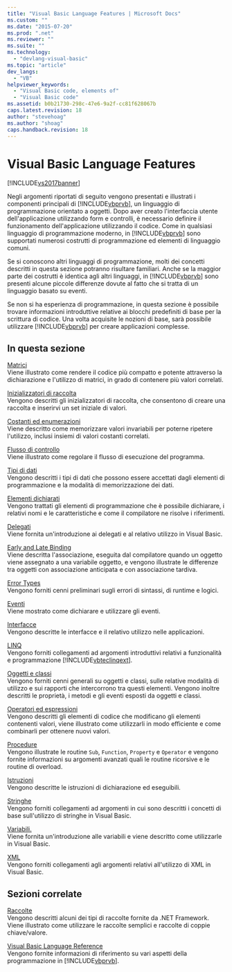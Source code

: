 ```yaml
---
title: "Visual Basic Language Features | Microsoft Docs"
ms.custom: ""
ms.date: "2015-07-20"
ms.prod: ".net"
ms.reviewer: ""
ms.suite: ""
ms.technology: 
  - "devlang-visual-basic"
ms.topic: "article"
dev_langs: 
  - "VB"
helpviewer_keywords: 
  - "Visual Basic code, elements of"
  - "Visual Basic code"
ms.assetid: b0b21730-298c-47e6-9a2f-cc81f628067b
caps.latest.revision: 18
author: "stevehoag"
ms.author: "shoag"
caps.handback.revision: 18
---
```

# Visual Basic Language Features
[!INCLUDE[vs2017banner](../../../visual-basic/developing-apps/includes/vs2017banner.md)]

Negli argomenti riportati di seguito vengono presentati e illustrati i componenti principali di [!INCLUDE[vbprvb](../../../csharp/programming-guide/concepts/linq/includes/vbprvb-md.md)], un linguaggio di programmazione orientato a oggetti.  Dopo aver creato l'interfaccia utente dell'applicazione utilizzando form e controlli, è necessario definire il funzionamento dell'applicazione utilizzando il codice.  Come in qualsiasi linguaggio di programmazione moderno, in [!INCLUDE[vbprvb](../../../csharp/programming-guide/concepts/linq/includes/vbprvb-md.md)] sono supportati numerosi costrutti di programmazione ed elementi di linguaggio comuni.  
  
 Se si conoscono altri linguaggi di programmazione, molti dei concetti descritti in questa sezione potranno risultare familiari.  Anche se la maggior parte dei costrutti è identica agli altri linguaggi, in [!INCLUDE[vbprvb](../../../csharp/programming-guide/concepts/linq/includes/vbprvb-md.md)] sono presenti alcune piccole differenze dovute al fatto che si tratta di un linguaggio basato su eventi.  
  
 Se non si ha esperienza di programmazione, in questa sezione è possibile trovare informazioni introduttive relative ai blocchi predefiniti di base per la scrittura di codice.  Una volta acquisite le nozioni di base, sarà possibile utilizzare [!INCLUDE[vbprvb](../../../csharp/programming-guide/concepts/linq/includes/vbprvb-md.md)] per creare applicazioni complesse.  
  
## In questa sezione  
 [Matrici](../../../visual-basic/programming-guide/language-features/arrays/index.md)  
 Viene illustrato come rendere il codice più compatto e potente attraverso la dichiarazione e l'utilizzo di matrici, in grado di contenere più valori correlati.  
  
 [Inizializzatori di raccolta](../../../visual-basic/programming-guide/language-features/collection-initializers/index.md)  
 Vengono descritti gli inizializzatori di raccolta, che consentono di creare una raccolta e inserirvi un set iniziale di valori.  
  
 [Costanti ed enumerazioni](../../../visual-basic/programming-guide/language-features/constants-enums/index.md)  
 Viene descritto come memorizzare valori invariabili per poterne ripetere l'utilizzo, inclusi insiemi di valori costanti correlati.  
  
 [Flusso di controllo](../../../visual-basic/programming-guide/language-features/control-flow/index.md)  
 Viene illustrato come regolare il flusso di esecuzione del programma.  
  
 [Tipi di dati](../../../visual-basic/programming-guide/language-features/data-types/index.md)  
 Vengono descritti i tipi di dati che possono essere accettati dagli elementi di programmazione e la modalità di memorizzazione dei dati.  
  
 [Elementi dichiarati](../../../visual-basic/programming-guide/language-features/declared-elements/index.md)  
 Vengono trattati gli elementi di programmazione che è possibile dichiarare, i relativi nomi e le caratteristiche e come il compilatore ne risolve i riferimenti.  
  
 [Delegati](../../../visual-basic/programming-guide/language-features/delegates/delegates.md)  
 Viene fornita un'introduzione ai delegati e al relativo utilizzo in Visual Basic.  
  
 [Early and Late Binding](../../../visual-basic/programming-guide/language-features/early-late-binding/early-and-late-binding.md)  
 Viene descritta l'associazione, eseguita dal compilatore quando un oggetto viene assegnato a una variabile oggetto, e vengono illustrate le differenze tra oggetti con associazione anticipata e con associazione tardiva.  
  
 [Error Types](../../../visual-basic/programming-guide/language-features/error-types.md)  
 Vengono forniti cenni preliminari sugli errori di sintassi, di runtime e logici.  
  
 [Eventi](../../../visual-basic/programming-guide/language-features/events/events.md)  
 Viene mostrato come dichiarare e utilizzare gli eventi.  
  
 [Interfacce](../../../visual-basic/programming-guide/language-features/interfaces/index.md)  
 Vengono descritte le interfacce e il relativo utilizzo nelle applicazioni.  
  
 [LINQ](../../../visual-basic/programming-guide/language-features/linq/index.md)  
 Vengono forniti collegamenti ad argomenti introduttivi relativi a funzionalità e programmazione [!INCLUDE[vbteclinqext](../../../csharp/getting-started/includes/vbteclinqext-md.md)].  
  
 [Oggetti e classi](../../../visual-basic/programming-guide/language-features/objects-and-classes/index.md)  
 Vengono forniti cenni generali su oggetti e classi, sulle relative modalità di utilizzo e sui rapporti che intercorrono tra questi elementi. Vengono inoltre descritti le proprietà, i metodi e gli eventi esposti da oggetti e classi.  
  
 [Operatori ed espressioni](../../../visual-basic/programming-guide/language-features/operators-and-expressions/index.md)  
 Vengono descritti gli elementi di codice che modificano gli elementi contenenti valori, viene illustrato come utilizzarli in modo efficiente e come combinarli per ottenere nuovi valori.  
  
 [Procedure](../../../visual-basic/programming-guide/language-features/procedures/index.md)  
 Vengono illustrate le routine `Sub`, `Function`, `Property` e `Operator` e vengono fornite informazioni su argomenti avanzati quali le routine ricorsive e le routine di overload.  
  
 [Istruzioni](../../../visual-basic/programming-guide/language-features/statements.md)  
 Vengono descritte le istruzioni di dichiarazione ed eseguibili.  
  
 [Stringhe](../../../visual-basic/programming-guide/language-features/strings/index.md)  
 Vengono forniti collegamenti ad argomenti in cui sono descritti i concetti di base sull'utilizzo di stringhe in Visual Basic.  
  
 [Variabili.](../../../visual-basic/programming-guide/language-features/variables/index.md)  
 Viene fornita un'introduzione alle variabili e viene descritto come utilizzarle in Visual Basic.  
  
 [XML](../../../visual-basic/programming-guide/language-features/xml/index.md)  
 Vengono forniti collegamenti agli argomenti relativi all'utilizzo di XML in Visual Basic.  
  
## Sezioni correlate  
 [Raccolte](../Topic/Collections%20\(C%23%20and%20Visual%20Basic\).md)  
 Vengono descritti alcuni dei tipi di raccolte fornite da .NET Framework.  Viene illustrato come utilizzare le raccolte semplici e raccolte di coppie chiave\/valore.  
  
 [Visual Basic Language Reference](../../../visual-basic/language-reference/index.md)  
 Vengono fornite informazioni di riferimento su vari aspetti della programmazione in [!INCLUDE[vbprvb](../../../csharp/programming-guide/concepts/linq/includes/vbprvb-md.md)].